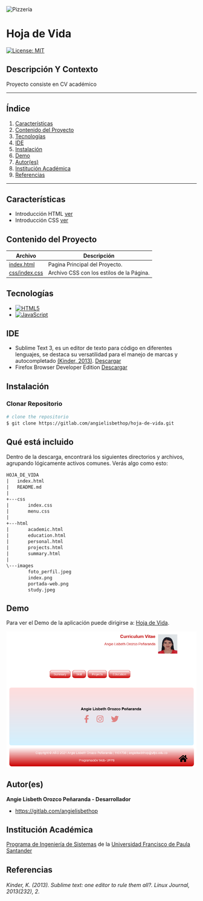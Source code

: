 ![Pizzería](http://www.madarme.co/portada-web.png)

# Hoja de Vida

[![License: MIT](https://img.shields.io/badge/License-MIT-yellow.svg)](https://opensource.org/licenses/MIT)

## Descripción Y Contexto

Proyecto consiste en CV académico 

***
## Índice
1. [Características](#características)
2. [Contenido del Proyecto](#contenido-del-proyecto)
3. [Tecnologías](#tecnologías)
4. [IDE](#ide)
5. [Instalación](#instalación)
6. [Demo](#demo)
7. [Autor(es)](#autores)
8. [Institución Académica](#institución-académica)
9. [Referencias](#referencias)
***

## Características

-   Introducción HTML  [ver](https://www.dropbox.com/s/za15o8l871dk382/-Unit%202-%20Introduction%20HTML5.pptx?dl=0)
-   Introducción CSS  [ver](https://www.dropbox.com/s/ud6hg3r2pub9asq/-Unit%202-%20Introduction%20CSS.pptx?dl=0)


## Contenido del Proyecto

| Archivo      | Descripción  |
|--------------|--------------|
| [index.html](https://gitlab.com/angielisbethop/hoja-de-vida/-/blob/master/index.html) | Pagina Principal del Proyecto.|
| [css/index.css](https://gitlab.com/angielisbethop/hoja-de-vida/-/blob/master/css/menu.css)| Archivo CSS con los estilos de la Página.|

## Tecnologías

  - [![HTML5](https://img.shields.io/badge/HTML5-CSS-green)](https://developer.mozilla.org/es/docs/Web/Guide/HTML/HTML5)
  - [![JavaScript](https://img.shields.io/badge/JavaScript-green)](https://developer.mozilla.org/es/docs/Web/JavaScript)


## IDE

-   Sublime Text 3,  es un editor de texto para código en diferentes lenguajes, se destaca su versatilidad para el manejo de marcas y autocompletado [(Kinder, 2013)](#kinder-k-2013-sublime-text-one-editor-to-rule-them-all-linux-journal-2013232-2). [Descargar](https://www.sublimetext.com/3)
-   Firefox Browser Developer Edition [Descargar](https://www.mozilla.org/es-ES/firefox/developer/)

## Instalación

### Clonar Repositorio

```bash
# clone the repositorio
$ git clone https://gitlab.com/angielisbethop/hoja-de-vida.git
```

## Qué está incluido

Dentro de la descarga, encontrará los siguientes directorios y archivos, agrupando lógicamente activos comunes. Verás algo como esto:

```
HOJA_DE_VIDA
|   index.html
|   README.md
|   
+---css
|       index.css
|       menu.css
|       
+---html
|       academic.html
|       education.html
|       personal.html
|       projects.html
|       summary.html
|       
\---images
        foto_perfil.jpeg
        index.png
        portada-web.png
        study.jpeg
```

## Demo

Para ver el Demo de la aplicación puede dirigirse a: [Hoja de Vida](https://angielisbethop.github.io/).

![Hoja_de_Vida](/images/index.png "Esta es una imagen de muestra.")

## Autor(es)

**Angie Lisbeth Orozco Peñaranda - Desarrollador**

-   <https://gitlab.com/angielisbethop>

## Institución Académica

[Programa de Ingeniería de Sistemas] de la [Universidad Francisco de Paula Santander]

[Programa de Ingeniería de Sistemas]: https://ingsistemas.cloud.ufps.edu.co/
[Universidad Francisco de Paula Santander]: https://ww2.ufps.edu.co/

## Referencias
   
###### Kinder, K. (2013). Sublime text: one editor to rule them all?. Linux Journal, 2013(232), 2.
